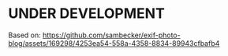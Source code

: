 # UNDER DEVELOPMENT

Based on:
https://github.com/sambecker/exif-photo-blog/assets/169298/4253ea54-558a-4358-8834-89943cfbafb4
